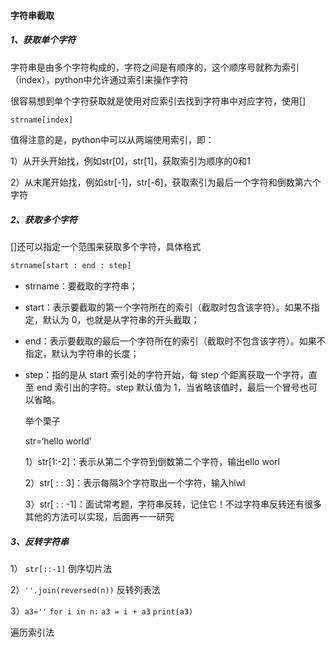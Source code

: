 #### **字符串截取**

##### 1、获取单个字符

字符串是由多个字符构成的，字符之间是有顺序的，这个顺序号就称为索引（index），python中允许通过索引来操作字符

很容易想到单个字符获取就是使用对应索引去找到字符串中对应字符，使用[]

```python
strname[index]
```

值得注意的是，python中可以从两端使用索引，即：

1）从开头开始找，例如str[0]，str[1]，获取索引为顺序的0和1

2）从末尾开始找，例如str[-1]，str[-6]，获取索引为最后一个字符和倒数第六个字符

##### 2、获取多个字符

[]还可以指定一个范围来获取多个字符，具体格式

```python
strname[start : end : step]
```

- strname：要截取的字符串；

- start：表示要截取的第一个字符所在的索引（截取时包含该字符）。如果不指定，默认为 0，也就是从字符串的开头截取；

- end：表示要截取的最后一个字符所在的索引（截取时不包含该字符）。如果不指定，默认为字符串的长度；

- step：指的是从 start 索引处的字符开始，每 step 个距离获取一个字符，直至 end 索引出的字符。step 默认值为 1，当省略该值时，最后一个冒号也可以省略。

  举个栗子

  str=‘hello world’

  1）str[1:-2]：表示从第二个字符到倒数第二个字符，输出ello worl

  2）str[ : : 3]：表示每隔3个字符取出一个字符，输入hlwl

  3）str[ : : -1]：面试常考题，字符串反转，记住它！不过字符串反转还有很多其他的方法可以实现，后面再一一研究

##### 3、反转字符串

1） `str[::-1]`  倒序切片法

2）`''.join(reversed(n))` 反转列表法

3）`a3=''`
`for i in n:`
	`a3 = i + a3`
`print(a3)`

遍历索引法
